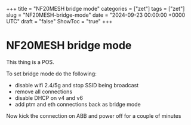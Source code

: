 +++
title = "NF20MESH bridge mode"
categories = ["zet"]
tags = ["zet"]
slug = "NF20MESH-bridge-mode"
date = "2024-09-23 00:00:00 +0000 UTC"
draft = "false"
ShowToc = "true"
+++

# NF20MESH bridge mode

This thing is a POS.

To set bridge mode do the following:

- disable wifi 2.4/5g and stop SSID being broadcast
- remove all connections
- disable DHCP on v4 and v6
- add ptm and eth connections back as bridge mode

Now kick the connection on ABB and power off for a couple of minutes
